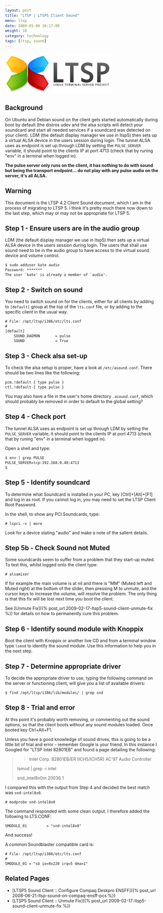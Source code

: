 ```yaml
---
layout: post
title: "LTSP | LTSP5 Client Sound"
menu: ltsp
date: 2009-05-06 16:17:00
weight: 10
category: technology
tags: [ltsp, sound]
---
```


<img src="/assets/ltsp_logo.png" class="image-right" alt="LTSP Logo">

## Background

On Ubuntu and Debian sound on the client gets started automatically during boot by default (the distros udev and the alsa scripts will detect your soundcard and start all needed services if a soundcard was detected on your client).  LDM (the default display manager we use in ltsp5) then sets up a virtual ALSA device in the users session during login.  The tunnel ALSA uses as endpoint is set up through LDM by setting the `PULSE_SERVER` variable, it should point to the clients IP at port 4713 (check that by runing "env" in a terminal when logged in).

**The pulse server only runs on the client, it has nothing to do with sound but being the transport endpoint... do not play with any pulse audio on the server, it's all ALSA.**

<!--more-->

## Warning

This document is the LTSP 4.2 Client Sound document, which I am in the process of migrating to LTSP 5.  I think it's pretty much there now down to the last step, which may or may not be appropriate for LTSP 5.

## Step 1 - Ensure users are in the audio group

LDM (the default display manager we use in ltsp5) then sets up a virtual ALSA device in the users session during login.  The users that shall use sound need to be in the audio group to have access to the virtual sound device and volume control.

    $ sudo adduser kate audio
    Password: *******
    The user `kate' is already a member of `audio'.

## Step 2 - Switch on sound

You need to switch sound on for the clients, either for all clients by adding to `[default]` group at the top of the `lts.conf` file, or by adding to the specific client in the usual way.

    # File: /opt/ltsp/i386/etc/lts.conf
    #
    [default] 
        SOUND_DAEMON       = pulse
        SOUND              = True

## Step 3 - Check alsa set-up

To check the alsa setup is proper, have a look at `/etc/asound.conf`.  There should be two lines like the following:

    pcm.!default { type pulse }
    ctl.!default { type pulse }

You may also have a file in the user's home directory `.asound.conf`, which should probably be removed in order to default to the global setting?

## Step 4 - Check port

The tunnel ALSA uses as endpoint is set up through LDM by setting the `PULSE_SERVER` variable, it should point to the clients IP at port 4713 (check that by runing "env" in a terminal when logged in).

Open a shell and type:

    $ env | grep PULSE
    PULSE_SERVER=tcp:192.168.0.48:4713
    $

## Step 5 - Identify soundcard

To determine what Soundcard is installed in your PC, key [Ctrl]+[Alt]+[F1] and log in as root.  If you cannot log in, you may need to set the LTSP Client Root Password.

In the shell, to show any PCI Soundcards, type:

    # lspci -v | more

Look for a device stating "audio" and make a note of the salient details.

## Step 5b - Check Sound not Muted

Some soundcards seem to suffer from a problem that they start-up muted.  To test this, whilst logged onto the client type:

    # alsamixer

If for example the main volume is at nil and there is "MM" (Muted left and Muted right) at the bottom of the slider, then pressing M to unmute, and the cursor keys to increase the volume, will resolve the problem.  The only thing is that this fix will be lost next time you boot the client.

See [Unmute Fix]({% post_url 2009-02-17-ltsp5-sound-client-unmute-fix %}) for details on how to permanently cure this problem.

## Step 6 - Identify sound module with Knoppix

Boot the client with Knoppix or another live CD and from a terminal window type `lsmod` to identify the sound module.  Use this information to help you in the next step.

## Step 7 - Determine appropriate driver

To decide the appropriate driver to use, typing the following command on the server or functioning client, will give you a list of available drivers:

    $ find /opt/ltsp/i386/lib/modules/ | grep snd

## Step 8 - Trial and error

At this point it's probably worth removing, or commenting out the sound options, so that the client boots without any sound modules loaded. Once booted key Ctrl+Alt+F1.

Unless you have a good knowledge of sound drives, this is going to be a little bit of trial and error - remember Google is your friend. In this instance I Googled for "LTSP Intel 82801EB" and found a page detailing the following:

 >> Intel Corp. 82801EB/ER (ICH5/ICH5R) AC'97 Audio Controller
 >
 > lsmod | grep -i intel
 >
 > snd_intel8x0m 20036 1

I compared this with the output from Step 4 and decided the best match was `snd-intel8x0`.

    # modprobe snd-intel8x0

The command responded with some clean output. I therefore added the following to LTS.CONF:

    SMODULE_01         = "snd-intel8x0"

And success!

A common Soundblaster compatible card is:

    # File: /opt/ltsp/i386/etc/lts.conf
    #
    SMODULE_01 = "sb io=0x220 irq=5 dma=1"

## Related Pages

   * [LTSP5 Sound Client :: Configure Compaq Deskpro ENSFF]({% post_url 2008-06-21-ltsp-sound-on-compaq-ensff-pcs %})
   * [LTSP5 Sound Client :: Unmute Fix]({% post_url 2009-02-17-ltsp5-sound-client-unmute-fix %})
